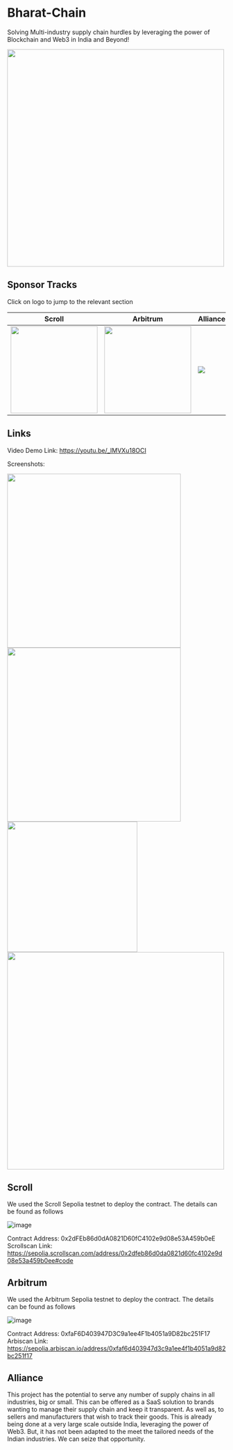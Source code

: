 # Bharat-Chain

Solving Multi-industry supply chain hurdles by leveraging the power of Blockchain and Web3 in India and Beyond!

<img src="https://github.com/siphyshu/bharat-chain/assets/52672162/4a9d75aa-aa52-4a47-bae2-673d87567210" width=500>

## Sponsor Tracks

Click on logo to jump to the relevant section

| Scroll | Arbitrum | Alliance |
| ------ | -------- | -------- |
| [<img src="https://github.com/siphyshu/bharat-chain/assets/52672162/863715b1-0a0b-411e-9eee-9bc80640097a" width=200>](#scroll) | [<img src="https://github.com/siphyshu/bharat-chain/assets/52672162/71d685d7-771d-4cde-b7b3-24910a765f81" width=200>](#arbitrum) | [<img src="https://github.com/siphyshu/bharat-chain/assets/52672162/f2062aac-61c1-4fe3-a70f-a82a6765eb9b">](#alliance) |


## Links
Video Demo Link: https://youtu.be/_IMVXu18OCI

Screenshots:

<img src="https://github.com/siphyshu/bharat-chain/assets/52672162/c8eab21f-ec27-4a01-a8f3-cce278aa2483" width=400>
<img src="https://github.com/siphyshu/bharat-chain/assets/52672162/7c340a25-f028-482f-afb7-8f4cb9fe8da7" width=400>
<img src="https://github.com/siphyshu/bharat-chain/assets/52672162/a63b55d4-3e68-4a77-8228-012405041423" width=300>
<img src="https://github.com/siphyshu/bharat-chain/assets/52672162/67b46c41-d6ee-420d-be4d-533f17d41eed" width=500>

## Scroll
We used the Scroll Sepolia testnet to deploy the contract. The details can be found as follows

![image](https://github.com/siphyshu/bharat-chain/assets/52672162/7d6bcbf4-7c24-45e9-8944-4a2c0ede1121)

Contract Address: 0x2dFEb86d0dA0821D60fC4102e9d08e53A459b0eE
Scrollscan Link: https://sepolia.scrollscan.com/address/0x2dfeb86d0da0821d60fc4102e9d08e53a459b0ee#code


## Arbitrum
We used the Arbitrum Sepolia testnet to deploy the contract. The details can be found as follows

![image](https://github.com/siphyshu/bharat-chain/assets/52672162/4d0255e1-8b14-4ce5-9c73-f0439be0f1db)

Contract Address: 0xfaF6D403947D3C9a1ee4F1b4051a9D82bc251F17
Arbiscan Link: https://sepolia.arbiscan.io/address/0xfaf6d403947d3c9a1ee4f1b4051a9d82bc251f17

## Alliance

This project has the potential to serve any number of supply chains in all industries, big or small. This can be offered as a SaaS solution to brands wanting to manage their supply chain and keep it transparent. As well as, to sellers and manufacturers that wish to track their goods. This is already being done at a very large scale outside India, leveraging the power of Web3. But, it has not been adapted to the meet the tailored needs of the Indian industries. We can seize that opportunity.
